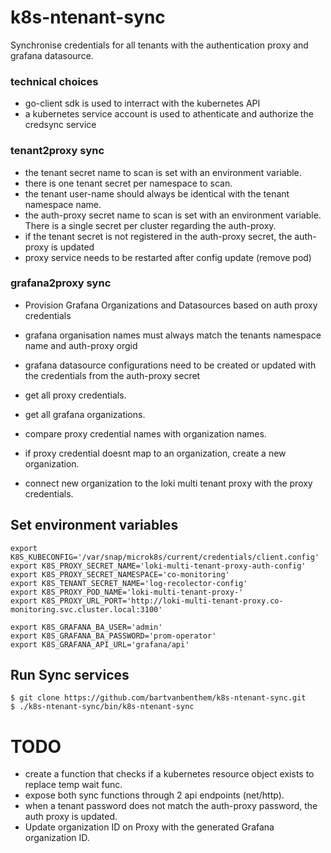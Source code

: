 # k8s-ntenant-sync
Synchronise credentials for all tenants with the authentication proxy and grafana datasource.

### technical choices
* go-client sdk is used to interract with the kubernetes API
* a kubernetes service account is used to athenticate and authorize the credsync service

### tenant2proxy sync
* the tenant secret name to scan is set with an environment variable. 
* there is one tenant secret per namespace to scan.
* the tenant user-name should always be identical with the tenant namespace name.
* the auth-proxy secret name to scan is set with an environment variable. There is a single secret per cluster regarding the auth-proxy.
* if the tenant secret is not registered in the auth-proxy secret, the auth-proxy is updated
* proxy service needs to be restarted after config update (remove pod)

### grafana2proxy sync
* Provision Grafana Organizations and Datasources based on auth proxy credentials
* grafana organisation names must always match the tenants namespace name and auth-proxy orgid
* grafana datasource configurations need to be created or updated with the credentials from the auth-proxy secret

* get all proxy credentials.
* get all grafana organizations.
* compare proxy credential names with organization names.
* if proxy credential doesnt map to an organization, create a new organization.
* connect new organization to the loki multi tenant proxy with the proxy credentials.

## Set environment variables
```shell
export K8S_KUBECONFIG='/var/snap/microk8s/current/credentials/client.config'
export K8S_PROXY_SECRET_NAME='loki-multi-tenant-proxy-auth-config'
export K8S_PROXY_SECRET_NAMESPACE='co-monitoring'
export K8S_TENANT_SECRET_NAME='log-recolector-config'
export K8S_PROXY_POD_NAME='loki-multi-tenant-proxy-'
export K8S_PROXY_URL_PORT='http://loki-multi-tenant-proxy.co-monitoring.svc.cluster.local:3100'

export K8S_GRAFANA_BA_USER='admin'
export K8S_GRAFANA_BA_PASSWORD='prom-operator'
export K8S_GRAFANA_API_URL='grafana/api'
```
## Run Sync services
```shell
$ git clone https://github.com/bartvanbenthem/k8s-ntenant-sync.git
$ ./k8s-ntenant-sync/bin/k8s-ntenant-sync
```

# TODO
* create a function that checks if a kubernetes resource object exists to replace temp wait func.
* expose both sync functions through 2 api endpoints (net/http).
* when a tenant password does not match the auth-proxy password, the auth proxy is updated.
* Update organization ID on Proxy with the generated Grafana organization ID.
